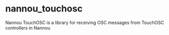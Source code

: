 # nannou_touchosc

Nannou TouchOSC is a library for receiving OSC messages from TouchOSC controllers in Nannou